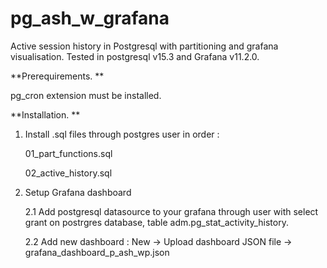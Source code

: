 # pg_ash_w_grafana

Active session history in Postgresql with partitioning and grafana visualisation. 
Tested in postgresql v15.3 and Grafana v11.2.0. 

**Prerequirements. **

pg_cron extension must be installed. 


**Installation. **
1. Install .sql files through postgres user in order :
   
   01_part_functions.sql

   02_active_history.sql

3. Setup Grafana dashboard
   
   2.1 Add postgresql datasource to your grafana through user with select grant on postrgres database, table adm.pg_stat_activity_history.
   
   2.2 Add new dashboard : New ->  Upload dashboard JSON file -> grafana_dashboard_p_ash_wp.json 
